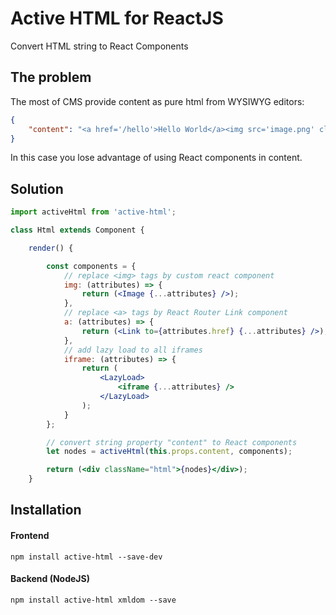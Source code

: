 # Active HTML for ReactJS
Convert HTML string to React Components

## The problem
The most of CMS provide content as pure html from WYSIWYG editors:
```json
{
    "content": "<a href='/hello'>Hello World</a><img src='image.png' class='main-image' alt='' /><p>Lorem ipsum...</p>"
}
```
In this case you lose advantage of using React components in content.

## Solution
```jsx
import activeHtml from 'active-html';

class Html extends Component {

    render() {

        const components = {
            // replace <img> tags by custom react component
            img: (attributes) => {
                return (<Image {...attributes} />);
            },
            // replace <a> tags by React Router Link component
            a: (attributes) => {
                return (<Link to={attributes.href} {...attributes} />);
            },
            // add lazy load to all iframes
            iframe: (attributes) => {
                return (
                    <LazyLoad>
                        <iframe {...attributes} />
                    </LazyLoad>
                );
            }
        };

        // convert string property "content" to React components
        let nodes = activeHtml(this.props.content, components);

        return (<div className="html">{nodes}</div>);
    }

```

## Installation
#### Frontend
    npm install active-html --save-dev
#### Backend (NodeJS)
    npm install active-html xmldom --save